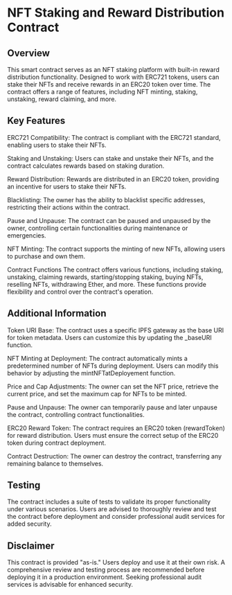 # NFT Staking and Reward Distribution Contract
## Overview
This smart contract serves as an NFT staking platform with built-in reward distribution functionality. Designed to work with ERC721 tokens, users can stake their NFTs and receive rewards in an ERC20 token over time. The contract offers a range of features, including NFT minting, staking, unstaking, reward claiming, and more.

## Key Features
ERC721 Compatibility: The contract is compliant with the ERC721 standard, enabling users to stake their NFTs.

Staking and Unstaking: Users can stake and unstake their NFTs, and the contract calculates rewards based on staking duration.

Reward Distribution: Rewards are distributed in an ERC20 token, providing an incentive for users to stake their NFTs.

Blacklisting: The owner has the ability to blacklist specific addresses, restricting their actions within the contract.

Pause and Unpause: The contract can be paused and unpaused by the owner, controlling certain functionalities during maintenance or emergencies.

NFT Minting: The contract supports the minting of new NFTs, allowing users to purchase and own them.

Contract Functions
The contract offers various functions, including staking, unstaking, claiming rewards, starting/stopping staking, buying NFTs, reselling NFTs, withdrawing Ether, and more. These functions provide flexibility and control over the contract's operation.

## Additional Information
Token URI Base: The contract uses a specific IPFS gateway as the base URI for token metadata. Users can customize this by updating the _baseURI function.

NFT Minting at Deployment: The contract automatically mints a predetermined number of NFTs during deployment. Users can modify this behavior by adjusting the mintNFTatDeployement function.

Price and Cap Adjustments: The owner can set the NFT price, retrieve the current price, and set the maximum cap for NFTs to be minted.

Pause and Unpause: The owner can temporarily pause and later unpause the contract, controlling contract functionalities.

ERC20 Reward Token: The contract requires an ERC20 token (rewardToken) for reward distribution. Users must ensure the correct setup of the ERC20 token during contract deployment.

Contract Destruction: The owner can destroy the contract, transferring any remaining balance to themselves.

## Testing
The contract includes a suite of tests to validate its proper functionality under various scenarios. Users are advised to thoroughly review and test the contract before deployment and consider professional audit services for added security.

## Disclaimer
This contract is provided "as-is." Users deploy and use it at their own risk. A comprehensive review and testing process are recommended before deploying it in a production environment. Seeking professional audit services is advisable for enhanced security.
